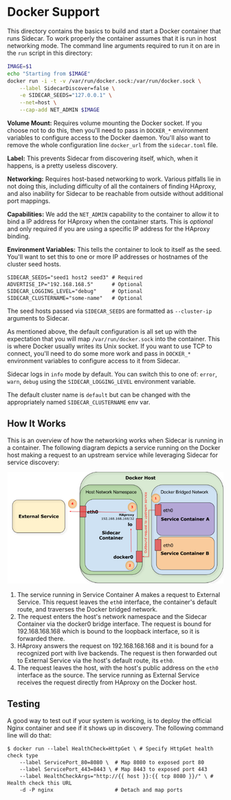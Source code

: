 Docker Support
==============

This directory contains the basics to build and start a Docker container that
runs Sidecar. To work properly the container assumes that it is run in host
networking mode. The command line arguments required to run it on are in the
`run` script in this directory:

```bash
IMAGE=$1
echo "Starting from $IMAGE"
docker run -i -t -v /var/run/docker.sock:/var/run/docker.sock \
	--label SidecarDiscover=false \
	-e SIDECAR_SEEDS="127.0.0.1" \
	--net=host \
	--cap-add NET_ADMIN $IMAGE
```

**Volume Mount:** Requires volume mounting the Docker socket. If you choose
not to do this, then you'll need to pass in `DOCKER_*` environment variables to
configure access to the Docker daemon. You'll also want to remove the whole
configuration line `docker_url` from the `sidecar.toml` file.

**Label:** This prevents Sidecar from discovering itself, which, when it
happens, is a pretty useless discovery.

**Networking:** Requires host-based networking to work. Various pitfalls lie
in not doing this, including difficulty of all the containers of finding
HAproxy, and also inability for Sidecar to be reachable from outside without
additional port mappings.

**Capabilities:** We add the `NET_ADMIN` capability to the container to allow it
to bind a IP address for HAproxy when the container starts. This is *optional*
and only required if you are using a specific IP address for the HAproxy
binding.

**Environment Variables:** This tells the container to look to itself as
the seed. You'll want to set this to one or more IP addresses or hostnames
of the cluster seed hosts.

```
SIDECAR_SEEDS="seed1 host2 seed3" # Required
ADVERTISE_IP="192.168.168.5"      # Optional
SIDECAR_LOGGING_LEVEL="debug"     # Optional
SIDECAR_CLUSTERNAME="some-name"   # Optional
```

The seed hosts passed via `SIDECAR_SEEDS` are formatted as
`--cluster-ip` arguments to Sidecar.

As mentioned above, the default configuration is all set up with the
expectation that you will map `/var/run/docker.sock` into the container.  This
is where Docker usually writes its Unix socket. If you want to use TCP to
connect, you'll need to do some more work and pass in `DOCKER_*` environment
variables to configure access to it from Sidecar.

Sidecar logs in `info` mode by default. You can switch this to one of: `error`,
`warn`, `debug` using the `SIDECAR_LOGGING_LEVEL` environment variable.

The default cluster name is `default` but can be changed with the appropriately
named `SIDECAR_CLUSTERNAME` env var.

How It Works
------------

This is an overview of how the networking works when Sidecar is running in a
container. The following diagram depicts a service running on the Docker host making a request to an upstream service while leveraging Sidecar for service discovery:

![Sidecar Networking](../views/static/sidecar-networking.png)

1. The service running in Service Container A makes a request to External
   Service. This request leaves the `eth0` interface, the container's default
   route, and traverses the Docker bridged network. 
2. The request enters the host's network namespace and the Sidecar Container
   via the docker0 bridge interface. The request is bound for 192.168.168.168
   which is bound to the loopback interface, so it is forwarded there.
3. HAproxy answers the request on 192.168.168.168 and it is bound for a
   recognized port with live backends. The request is then forwarded out to
   External Service via the host's default route, its `eth0`.
4. The request leaves the host, with the host's public address on the `eth0`
   interface as the source. The service running as External Service receives the
   request directly from HAproxy on the Docker host.

Testing
-------

A good way to test out if your system is working, is to deploy the official
Nginx container and see if it shows up in discovery. The following command line
will do that:

```
$ docker run --label HealthCheck=HttpGet \ # Specify HttpGet health check type
	--label ServicePort_80=8080 \  # Map 8080 to exposed port 80
	--label ServicePort_443=8443 \ # Map 8443 to exposed port 443
	--label HealthCheckArgs="http://{{ host }}:{{ tcp 8080 }}/" \ # Health check this URL
	-d -P nginx                    # Detach and map ports
```
